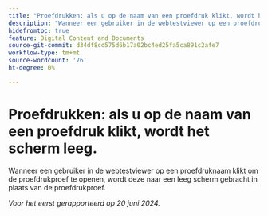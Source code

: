 ```yaml
---
title: "Proefdrukken: als u op de naam van een proefdruk klikt, wordt het scherm leeg."
description: "Wanneer een gebruiker in de webtestviewer op een proefdruknaam klikt om de proefdrukproef te openen, wordt deze naar een leeg scherm gebracht in plaats van de proefdrukproef."
hidefromtoc: true
feature: Digital Content and Documents
source-git-commit: d34df8cd575d6b17a02bc4ed25fa5ca891c2afe7
workflow-type: tm+mt
source-wordcount: '76'
ht-degree: 0%

---
```



# Proefdrukken: als u op de naam van een proefdruk klikt, wordt het scherm leeg.

Wanneer een gebruiker in de webtestviewer op een proefdruknaam klikt om de proefdrukproef te openen, wordt deze naar een leeg scherm gebracht in plaats van de proefdrukproef.

_Voor het eerst gerapporteerd op 20 juni 2024._
